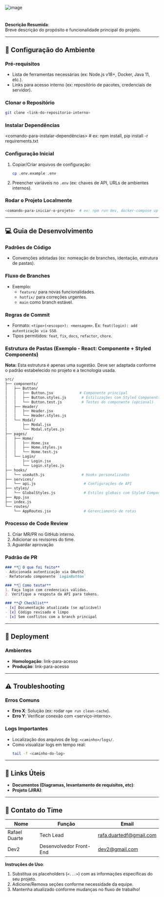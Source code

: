 ![image](https://github.com/user-attachments/assets/b0f29723-2baa-4264-ad1a-af9f29fa27ac)


# **<Nome do Projeto>**  

**Descrição Resumida**:  
Breve descrição do propósito e funcionalidade principal do projeto.  

---

## **🔧 Configuração do Ambiente**  

### **Pré-requisitos**  
- Lista de ferramentas necessárias (ex: Node.js v18+, Docker, Java 11, etc.).  
- Links para acesso interno (ex: repositório de pacotes, credenciais de servidor).  

### **Clonar o Repositório**  
```bash  
git clone <link-do-repositorio-interno>  
```

### **Instalar Dependências**  
  
<comando-para-instalar-dependências>  # ex: npm install, pip install -r requirements.txt  

### **Configuração Inicial**  
1. Copiar/Criar arquivos de configuração:  
   ```bash  
   cp .env.example .env  
   ```  
2. Preencher variáveis no `.env` (ex: chaves de API, URLs de ambientes internos).  

### **Rodar o Projeto Localmente**  
```bash  
<comando-para-iniciar-o-projeto>  # ex: npm run dev, docker-compose up  
```  

---

## **💻 Guia de Desenvolvimento**  

### **Padrões de Código**  
- Convenções adotadas (ex: nomeação de branches, identação, estrutura de pastas).  

### **Fluxo de Branches**  
- Exemplo:  
  - `feature/` para novas funcionalidades.  
  - `hotfix/` para correções urgentes.  
  - `main` como branch estável.  

### **Regras de Commit**  
- Formato: `<tipo>(<escopo>): <mensagem>`. Ex: `feat(login): add autenticação via SSO`.  
- Tipos permitidos: `feat`, `fix`, `docs`, `refactor`, `chore`.  

### **Estrutura de Pastas (Exemplo - React: Componente + Styled Components)**

**Nota:** Esta estrutura é apenas uma sugestão. Deve ser adaptada conforme o padrão estabelecido no projeto e a tecnologia usada.

```bash
src/
├── components/
│   ├── Button/
│   │   ├── Button.jsx            # Componente principal
│   │   ├── Button.styles.js       # Estilizações com Styled Components
│   │   └── Button.test.js         # Testes do componente (opcional)
│   ├── Header/
│   │   ├── Header.jsx
│   │   └── Header.styles.js
│   └── Modal/
│       ├── Modal.jsx
│       └── Modal.styles.js
├── pages/
│   ├── Home/
│   │   ├── Home.jsx
│   │   ├── Home.styles.js
│   │   └── Home.test.js
│   └── Login/
│       ├── Login.jsx
│       └── Login.styles.js
├── hooks/                         
│   └── useAuth.js                 # Hooks personalizados
├── services/                      
│   └── api.js                      # Configurações de API
├── styles/                         
│   └── GlobalStyles.js             # Estilos globais com Styled Components
├── App.jsx                         
├── index.js                        
└── routes/                         
    └── AppRoutes.jsx               # Gerenciamento de rotas
```

### **Processo de Code Review**  
1. Criar MR/PR no GitHub interno.  
2. Adicionar os revisores do time.
3. Aguardar aprovação 

### **Padrão de PR**
```markdown
### **🚀 O que foi feito**
- Adicionada autenticação via OAuth2
- Refatorado componente `LoginButton`

### **🔧 Como testar**
1. Faça login com credenciais válidas.
2. Verifique a resposta da API para tokens.

### **📋 Checklist**
- [x] Documentação atualizada (se aplicável)  
- [x] Código revisado e limpo  
- [x] Sem conflitos com a branch principal 
```

---

## **🚀 Deployment**  

### **Ambientes**  
- **Homologação**: link-para-acesso
- **Produção**: link-para-acesso
  
---

## **⚠️ Troubleshooting**  

### **Erros Comuns**  
- **Erro X**: Solução (ex: rodar `npm run clean-cache`).  
- **Erro Y**: Verificar conexão com <serviço-interno>.  

### **Logs Importantes**  
- Localização dos arquivos de log: `<caminho>/logs/`.  
- Como visualizar logs em tempo real:  
  ```bash  
  tail -f <caminho-do-log>  
  ```  

---

## **🔗 Links Úteis**  
- **Documentos (Diagramas, levantamento de requisitos, etc)**: <link-confluence>  
- **Projeto (JIRA)**: <link-do-board>  

---

## **👥 Contato do Time**  
| Nome          | Função                  | Email                   |  
|---------------|-------------------------|-------------------------|  
| Rafael Duarte | Tech Lead               | rafa.duartedf@gmail.com |  
| Dev2          | Desenvolvedor Front-End | dev2@gmail.com          |  


**Instruções de Uso**:  
1. Substitua os placeholders (`<...>`) com as informações específicas do seu projeto.  
2. Adicione/Remova seções conforme necessidade da equipe.  
3. Mantenha atualizado conforme mudanças no fluxo de trabalho!
